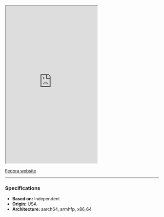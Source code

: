 <iframe src="https://getfedora.org" class="resize-vertical" style="height: 515px;"></iframe>

[Fedora website](https://getfedora.org)

---

### Specifications
- **Based on:** Independent
- **Origin:** USA
- **Architecture:** aarch64, armhfp, x86_64
